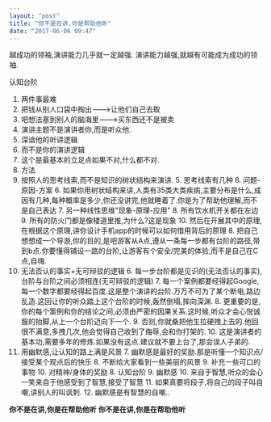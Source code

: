```yaml
---
layout: "post"
title: "你不是在讲,你是帮助他听"
date: "2017-06-06 09:47"
---
```


越成功的领袖,演讲能力几乎就一定越强.
演讲能力越强,就越有可能成为成功的领袖.

认知台阶
1. 两件事最难
  2. 把钱从别人口袋中掏出--->让他们自己去取
  3. 吧想法塞到别人的脑海里--->买东西还不是被卖
2. 演讲主题不是演讲者你,而是听众他.
  3. 深谙他的听讲逻辑
  4. 而不是你的演讲逻辑
  5. 这个是最基本的立足点如果不对,什么都不对.
3. 方法
  4. 按照人的思考线索,而不是知识的树状结构来演讲.
    5. 思考线索有几种
      6. 问题-原因-方案
    6. 如果你用树状结构来讲,人类有35类大类疾病,主要分布是什么,成因有几种,每种概率是多少,你还没讲完,他就睡着了.你是为了帮助他理解,而不是自己表达
      7. 另一种线性思维"现象-原理-应用"
        8. 所有饮水机开关都在左边
        9. 所有的防火门都是像楼道里推,为什么?这是现象
        10. 然后在开展其中的原理,在根据这个原理,讲你设计手机app的时候可以如何借用背后的原理
      8. 把自己想想成一个导游,你的目的,是吧游客从A点,遵从一条每一步都有台阶的路径,带到b点.你要懂得铺设一路的台阶,让游客有个安全/完美的体验,而不是自己在C点,自嗨.
  5. 无法否认的事实+无可辩驳的逻辑
    6. 每一步台阶都是见识的(无法否认的事实),台阶与台阶之间必须相连(无可辩驳的逻辑)
    7. 每一个案例都要经得起Google,每一个数字都要经得起百度.这是整个演讲的台阶.万万不可为了某个断电,路边乱造.这回让你的听众踏上这个台阶的时候,轰然倒塌,摔向深渊.
    8. 更重要的是,你的每个案例和你的结论之间,必须由严密的因果关系.这时候,听众才会心悦诚服的抬脚,从上一个台阶迈向下一个.
    9. 否则,你就桑把他生拉硬拽上去的.他回很不满意,多拽几次,他会觉得自己收到了侮辱,会和你打架的.
    10. 这是演讲者的基本功,需要多年的修炼.如果没有这点.建议就不要上台了,那会误人子弟的.
  6. 用幽默感,让认知的路上满是风景
    7. 幽默感是最好的奖励.那是听懂一个知识点/接受某个观点后的快乐
    8. 不断给大家看到一些美丽的风景
    9. 补充一些可口的事物
    10. 对精神/身体的奖励
    8. 认知台阶
    9. 幽默感
      10. 来自于智慧,听众的会心一笑来自于他感受到了智慧,接受了智慧
      11. 如果真要将段子,将自己的段子叫自嘲,讲别人的叫讽刺.
      12. 幽默感是有智慧的自嘲..

**你不是在讲,你是在帮助他听**
**你不是在讲,你是在帮助他听**
